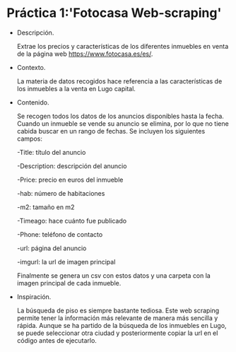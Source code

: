 
# Práctica 1:'Fotocasa Web-scraping'

- Descripción.

   Extrae los precios y características de los diferentes inmuebles en venta de la página web https://www.fotocasa.es/es/.

- Contexto.

   La materia de datos recogidos hace referencia a las características de los inmuebles a la venta en Lugo capital.
   
- Contenido.

   Se recogen todos los datos de los anuncios disponibles hasta la fecha. Cuando un inmueble se vende su anuncio se elimina, por lo que   no tiene cabida buscar en un rango de fechas.
   Se incluyen los siguientes campos:
   
    -Title: título del anuncio
    
    -Description: descripción del anuncio
   
    -Price: precio en euros del inmueble
    
    -hab: número de habitaciones
    
    -m2: tamaño en m2
    
    -Timeago: hace cuánto fue publicado 
    
    -Phone: teléfono de contacto
    
    -url: página del anuncio
    
    -imgurl: la url de imagen principal
    
    Finalmente se genera un csv con estos datos y una carpeta con la imagen principal de cada inmueble.
    
- Inspiración.

   La búsqueda de piso es siempre bastante tediosa. Este web scraping permite tener la información más relevante de manera más sencilla y rápida. Aunque se ha partido de la búsqueda de los inmuebles en Lugo, se puede seleccionar otra ciudad y posteriormente copiar la url en el código antes de ejecutarlo.

   
